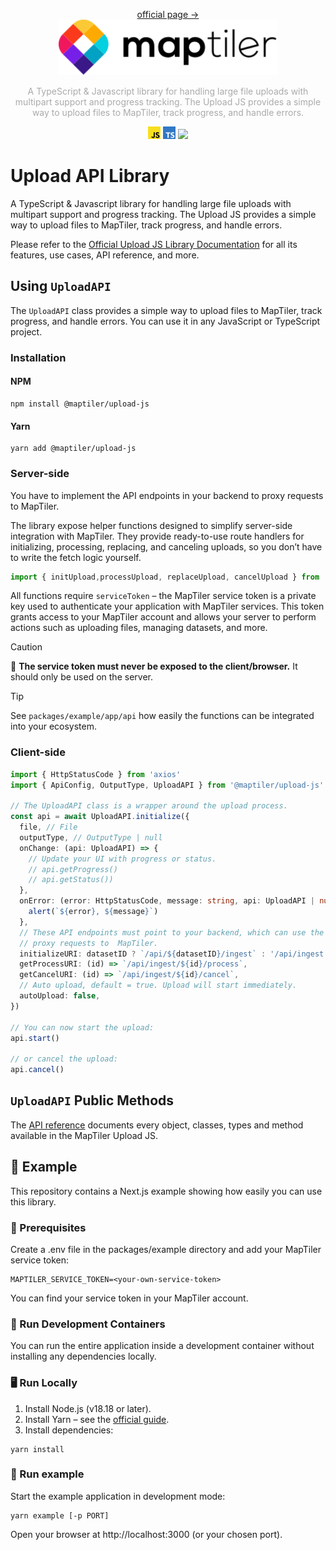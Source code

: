 <p align="center">
<a href="https://docs.maptiler.com/upload-js/">official page →</a><br>
  <img src="images/maptiler-logo.svg" width="350px">
</p>

<p align="center" style="color: #AAA">
  A TypeScript & Javascript library for handling large file uploads with multipart support and progress tracking. The Upload JS provides a simple way to upload files to MapTiler, track progress, and handle errors.
</p>

<p align="center">
  <img src="images/JS-logo.svg" width="20px">
  <img src="images/TS-logo.svg" width="20px">
  <img src="https://img.shields.io/twitter/follow/maptiler?style=social"></img>
</p>

# Upload API Library

A TypeScript & Javascript library for handling large file uploads with multipart support and progress tracking. The Upload JS provides a simple way to upload files to MapTiler, track progress, and handle errors.

Please refer to the [Official Upload JS Library Documentation](https://docs.maptiler.com/upload-js/) for all its features, use cases, API reference, and more.

## Using `UploadAPI`

The `UploadAPI` class provides a simple way to upload files to MapTiler, track progress, and handle errors.
You can use it in any JavaScript or TypeScript project.

### Installation
#### NPM
```shell
npm install @maptiler/upload-js
```
#### Yarn
```shell
yarn add @maptiler/upload-js
```

### Server-side
You have to implement the API endpoints in your backend to proxy requests to MapTiler.

The library expose helper functions designed to simplify server-side integration with MapTiler. They provide
ready-to-use route handlers for initializing, processing, replacing, and canceling uploads, so you don’t have to write
the fetch logic yourself.

```ts
import { initUpload,processUpload, replaceUpload, cancelUpload } from '@maptiler/upload-js'
```

All functions require `serviceToken` – the MapTiler service token is a private key used to authenticate your
application with MapTiler services. This token grants access to your MapTiler account and allows your server to
perform actions such as uploading files, managing datasets, and more.

> [!CAUTION]
> 🚨 **The service token must never be exposed to the client/browser.** It should only be used on the server.

> [!TIP]
> See `packages/example/app/api` how easily the functions can be integrated into your ecosystem.

### Client-side
```ts
import { HttpStatusCode } from 'axios'
import { ApiConfig, OutputType, UploadAPI } from '@maptiler/upload-js'

// The UploadAPI class is a wrapper around the upload process.
const api = await UploadAPI.initialize({
  file, // File
  outputType, // OutputType | null
  onChange: (api: UploadAPI) => {
    // Update your UI with progress or status.
    // api.getProgress()
    // api.getStatus())
  },
  onError: (error: HttpStatusCode, message: string, api: UploadAPI | null) => {
    alert(`${error}, ${message}`)
  },
  // These API endpoints must point to your backend, which can use the provided server-side helpers to
  // proxy requests to  MapTiler.
  initializeURI: datasetID ? `/api/${datasetID}/ingest` : '/api/ingest',
  getProcessURI: (id) => `/api/ingest/${id}/process`,
  getCancelURI: (id) => `/api/ingest/${id}/cancel`,
  // Auto upload, default = true. Upload will start immediately.
  autoUpload: false,
})

// You can now start the upload:
api.start()

// or cancel the upload:
api.cancel()
```

## `UploadAPI` Public Methods

The [API reference](https://docs.maptiler.com/upload-js/api/) documents every object, classes, types and method available in the MapTiler Upload JS.

## 🧪 Example
This repository contains a Next.js example showing how easily you can use this library.

### 🔑 Prerequisites
Create a .env file in the packages/example directory and add your MapTiler service token:
```
MAPTILER_SERVICE_TOKEN=<your-own-service-token>
```

You can find your service token in your MapTiler account.

### 🐳 Run Development Containers
You can run the entire application inside a development container without installing any dependencies locally.

### 🖥️ Run Locally
1. Install Node.js (v18.18 or later).
2. Install Yarn – see the [official guide](https://yarnpkg.com/getting-started/install).
3. Install dependencies:
```shell
yarn install
```

### 🚀 Run example
Start the example application in development mode:
```shell
yarn example [-p PORT]
```

Open your browser at http://localhost:3000 (or your chosen port).
